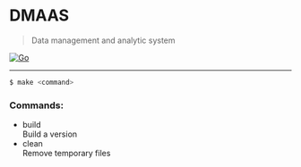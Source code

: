 # DMAAS
> Data management and analytic system

[![Go](https://github.com/Mubiridziri/dmaas/actions/workflows/go.yml/badge.svg)](https://github.com/Mubiridziri/dmaas/actions/workflows/go.yml)
____


```bash
$ make <command>
```
### Commands: 

 - build                          
Build a version
 -  clean                          
Remove temporary files
